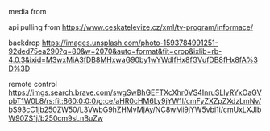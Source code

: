media from

api pulling from
https://www.ceskatelevize.cz/xml/tv-program/informace/

backdrop
https://images.unsplash.com/photo-1593784991251-92ded75ea290?q=80&w=2070&auto=format&fit=crop&ixlib=rb-4.0.3&ixid=M3wxMjA3fDB8MHxwaG90by1wYWdlfHx8fGVufDB8fHx8fA%3D%3D


remote control
https://imgs.search.brave.com/swgSwBhGEFTXcXhr0VS4InruSLlyRYxOaGVpbT1W0L8/rs:fit:860:0:0:0/g:ce/aHR0cHM6Ly9jYW1l/cmFyZXZpZXdzLmNv/bS93cC1jb250ZW50/L3VwbG9hZHMvMjAy/NC8wMi9jYW5vbi1i/cmUxLXJlbW90ZS1j/b250cm9sLnBuZw